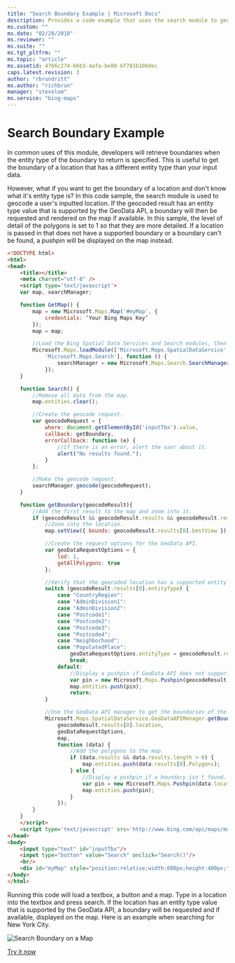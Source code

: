 ```yaml
---
title: "Search Boundary Example | Microsoft Docs"
description: Provides a code example that uses the search module to geocode a user's specified location and render the requested boundary onto a map.
ms.custom: ""
ms.date: "02/28/2018"
ms.reviewer: ""
ms.suite: ""
ms.tgt_pltfrm: ""
ms.topic: "article"
ms.assetid: 4766c274-66b3-4afa-be08-6f781b1060ec
caps.latest.revision: 3
author: "rbrundritt"
ms.author: "richbrun"
manager: "stevelom"
ms.service: "bing-maps"
---
```

# Search Boundary Example

In common uses of this module, developers will retrieve boundaries when the entity type of the boundary to return is specified. This is useful to get the boundary of a location that has a different entity type than your input data.  

However, what if you want to get the boundary of a location and don't know what it's entity type is? In this code sample, the search module is used to geocode a user's inputted location. If the geocoded result has an entity type value that is supported by the GeoData API, a boundary will then be requested and rendered on the map if available. In this sample, the level of detail of the polygons is set to 1 so that they are more detailed. If a location is passed in that does not have a supported boundary or a boundary can't be found, a pushpin will be displayed on the map instead.

```html
<!DOCTYPE html>
<html>
<head>
    <title></title>
    <meta charset="utf-8" />
	<script type='text/javascript'>
    var map, searchManager;

    function GetMap() {
        map = new Microsoft.Maps.Map('#myMap', {
            credentials: ‘Your Bing Maps Key’
        });
        map = map;

        //Load the Bing Spatial Data Services and Search modules, then create an instance of the search manager.
        Microsoft.Maps.loadModule(['Microsoft.Maps.SpatialDataService',
            'Microsoft.Maps.Search'], function () {
                searchManager = new Microsoft.Maps.Search.SearchManager(map);
            });
    }

    function Search() {
        //Remove all data from the map.
        map.entities.clear();

        //Create the geocode request.
        var geocodeRequest = {
            where: document.getElementById('inputTbx').value,
            callback: getBoundary,
            errorCallback: function (e) {
                //If there is an error, alert the user about it.
                alert("No results found.");
            }
        };

        //Make the geocode request.
        searchManager.geocode(geocodeRequest);
    }

    function getBoundary(geocodeResult){
        //Add the first result to the map and zoom into it.
        if (geocodeResult && geocodeResult.results && geocodeResult.results.length > 0) {
            //Zoom into the location.
            map.setView({ bounds: geocodeResult.results[0].bestView });

            //Create the request options for the GeoData API.
            var geoDataRequestOptions = {
                lod: 1,
                getAllPolygons: true
            };

            //Verify that the geocoded location has a supported entity type.
            switch (geocodeResult.results[0].entityType) {
                case "CountryRegion":
                case "AdminDivision1":
                case "AdminDivision2":
                case "Postcode1":
                case "Postcode2":
                case "Postcode3":
                case "Postcode4":
                case "Neighborhood":
                case "PopulatedPlace":
                    geoDataRequestOptions.entityType = geocodeResult.results[0].entityType;
                    break;
                default:
                    //Display a pushpin if GeoData API does not support EntityType.
                    var pin = new Microsoft.Maps.Pushpin(geocodeResult.results[0].location);
                    map.entities.push(pin);
                    return;
            }

            //Use the GeoData API manager to get the boundaries of the zip codes.
            Microsoft.Maps.SpatialDataService.GeoDataAPIManager.getBoundary(
                geocodeResult.results[0].location,
                geoDataRequestOptions,
                map,
                function (data) {
                    //Add the polygons to the map.
                    if (data.results && data.results.length > 0) {
                        map.entities.push(data.results[0].Polygons);
                    } else {
                        //Display a pushpin if a boundary isn't found.
                        var pin = new Microsoft.Maps.Pushpin(data.location);
                        map.entities.push(pin);
                    }
                });
        }
    }
    </script>
    <script type='text/javascript' src='http://www.bing.com/api/maps/mapcontrol?callback=GetMap' async defer></script>
</head>
<body>
    <input type="text" id="inputTbx"/>
    <input type="button" value="Search" onclick="Search()"/>
    <br/>
    <div id="myMap" style="position:relative;width:600px;height:400px;"></div>
</body>
</html>
```

Running this code will load a textbox, a button and a map. Type in a location into the textbox and press search. If the location has an entity type value that is supported by the GeoData API, a boundary will be requested and if available, displayed on the map. Here is an example when searching for New York City.

![Search Boundary on a Map](../../../media/bmv8-geodataboundarysearch.png)
 
[Try it now](https://www.bing.com/api/maps/sdk/mapcontrol/isdk#sdsLoadBoundaryFromSearch+JS)